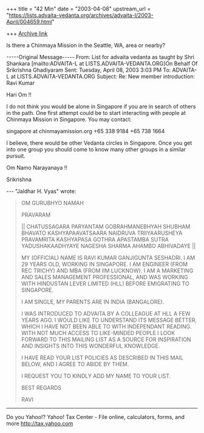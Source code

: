 +++
title = "42 Min"
date = "2003-04-08"
upstream_url = "https://lists.advaita-vedanta.org/archives/advaita-l/2003-April/004659.html"

+++
[Archive link](https://lists.advaita-vedanta.org/archives/advaita-l/2003-April/004659.html)

Is there a Chinmaya Mission in the Seattle, WA, area or nearby?


-----Original Message-----
From: List for advaita vedanta as taught by Shri Shankara
[mailto:ADVAITA-L at LISTS.ADVAITA-VEDANTA.ORG]On Behalf Of Srikrishna
Ghadiyaram
Sent: Tuesday, April 08, 2003 3:03 PM
To: ADVAITA-L at LISTS.ADVAITA-VEDANTA.ORG
Subject: Re: New member introduction: Ravi Kumar

Hari Om !!

I do not think you would be alone in Singapore if you
are in search of others in the path. One first attempt
could be to start interacting with people at Chinmaya
Mission in Singapore. You may contact:

 singapore at chinmayamission.org
 +65 338 9184
 +65 738 1664

I believe, there would be other Vedanta circles in
Singapore. Once you get into one group you should come
to know many other groups in a similar pursuit.

Om Namo Narayanaya !!

Srikrishna


--- "Jaldhar H. Vyas" <jaldhar at BRAINCELLS.COM> wrote:
> OM GURUBHYO NAMAH
>
> PRAVARAM
>
> ||  CHATUSSAGARA PARYANTAM GOBRAHMANEBHYAH SHUBHAM
> BHAVATO
>      KASHYAPAAVATSAARA NAIDRUVA TRIIYAARUSHEYA
> PRAVAMRITA
>      KASHYAPASA GOTHRA
>      APASTAMBA SUTRA
>      YADUSHAKAADHYAYE NAGESHA SHARMA AHAMBO
> ABHIVADAYE  ||
>
> MY (OFFICIAL) NAME IS RAVI KUMAR GANJIGUNTA
> SESHADRI. I AM 29 YEARS OLD,
> WORKING IN SINGAPORE. I AM ENGINEER (FROM REC
> TRICHY) AND MBA (FROM IIM
> LUCKNOW). I AM A MARKETING AND SALES MANAGEMENT
> PROFESSIONAL, AND WAS
> WORKING WITH HINDUSTAN LEVER LIMITED (HLL) BEFORE
> EMIGRATING TO SINGAPORE.
>
> I AM SINGLE, MY PARENTS ARE IN INDIA (BANGALORE).
>
> I WAS INTRODUCED TO ADVAITA BY A COLLEAGUE AT HLL A
> FEW YEARS AGO. I WOULD
> LIKE TO UNDERSTAND ITS MESSAGE BETTER, WHICH I HAVE
> NOT BEEN ABLE TO WITH
> INDEPENDANT READING. WITH NOT MUCH ACCESS TO
> LIKE-MINDED PEOPLE I LOOK
> FORWARD TO THIS MAILING LIST AS A SOURCE FOR
> INSPIRATION AND INSIGHTS INTO
> THIS WONDERFUL KNOWLEDGE.
>
> I HAVE READ YOUR LIST POLICIES AS DESCRIBED IN THIS
> MAIL BELOW, AND I AGREE
> TO ABIDE BY THEM.
>
> I REQUEST YOU TO KINDLY ADD MY NAME TO YOUR LIST.
>
> BEST REGARDS
>
> RAVI


__________________________________________________
Do you Yahoo!?
Yahoo! Tax Center - File online, calculators, forms, and more
http://tax.yahoo.com

